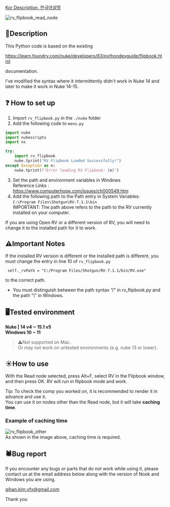 [Kor Description, 한국어설명](https://github.com/ghkimvfx/rvflipbook_14/blob/master/README_kr.md)

![rv_flipbook_read_node](https://github.com/user-attachments/assets/69a289ca-1303-4ae1-a445-b4daab114853)
## 📔Description
This Python code is based on the existing 

https://learn.foundry.com/nuke/developers/63/pythondevguide/flipbook.html 

documentation.

I've modified the syntax where it intermittently didn't work in Nuke 14 and later to make it work in Nuke 14-15.

## ❓ How to set up
1. Import `rv_flipbook.py` in the `./nuke` folder
2. Add the following code to `menu.py`
```python
import nuke
import nukescripts
import os

try:
    import rv_flipbook
    nuke.tprint("RV Flipbook Loaded Successfully!")
except Exception as e:
    nuke.tprint(f"Error loading RV Flipbook: {e}")
```

3. Set the path and environment variables in Windows
<br> Reference Links  : https://www.computerhope.com/issues/ch000549.htm
4. Add the following path to the Path entry in System Variables: <br>
`C:\Program Files\Shotgun\RV-7.1.1\bin`
<br>IMPORTANT: The path above refers to the path to the RV currently installed on your computer.

If you are using Open RV or a different version of RV, you will need to change it to the installed path for it to work.

## ⚠️Important Notes
If the installed RV version is different or the installed path is different, you must change the entry in line 10 of `rv_flipbook.py`
``` 
 self._rvPath = "C:/Program Files/Shotgun/RV-7.1.1/bin/RV.exe"
```
to the correct path.

- You must distinguish between the path syntax “/” in rv_flipbook.py and the path “\” in Windows.

## 🖥️Tested environment
****Nuke | 14 v4 ~ 15.1 v5****
<br>
**Windows 10 ~ 11**

>⚠️Not supported on Mac.
<br>Or may not work on untested environments (e.g. nuke 13 or lower).

## ☀️How to use
With the Read node selected, press Alt+F, select RV in the Flipbook window, and then press OK. RV will run in flipbook mode and work.

Tip: To check the comp you worked on, it is recommended to render it in advance and use it.
<br> You can use it on nodes other than the Read node, but it will take **caching time**.
### Example of caching time
![rv_flipbook_other](https://github.com/user-attachments/assets/748de9db-b57b-45a7-a922-8f164adb4f9a)
<br> As shown in the image above, caching time is required.
## 🕷️Bug report
If you encounter any bugs or parts that do not work while using it, please contact us at the email address below along with the version of Nook and Windows you are using.

gihan.kim.vfx@gmail.com

Thank you



